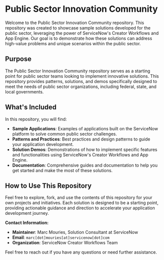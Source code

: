 # Public Sector Innovation Community

Welcome to the Public Sector Innovation Community repository. This repository was created to showcase sample solutions developed for the public sector, leveraging the power of ServiceNow's Creator Workflows and App Engine. Our goal is to demonstrate how these solutions can address high-value problems and unique scenarios within the public sector.

## Purpose

The Public Sector Innovation Community repository serves as a starting point for public sector teams looking to implement innovative solutions. This repository provides patterns, solutions, and demos specifically designed to meet the needs of public sector organizations, including federal, state, and local governments.

## What's Included

In this repository, you will find:

- **Sample Applications**: Examples of applications built on the ServiceNow platform to solve common public sector challenges.
- **Patterns and Practices**: Best practices and design patterns to guide your application development.
- **Solution Demos**: Demonstrations of how to implement specific features and functionalities using ServiceNow's Creator Workflows and App Engine.
- **Documentation**: Comprehensive guides and documentation to help you get started and make the most of these solutions.

## How to Use This Repository

Feel free to explore, fork, and use the contents of this repository for your own projects and initiatives. Each solution is designed to be a starting point, providing actionable guidance and direction to accelerate your application development journey. 

**Contact Information:**

- **Maintainer**: Marc Mouries, Solution Consultant at ServiceNow
- **Email**: `marc[dot]mouries[at]servicenow[dot]com`
- **Organization**: ServiceNow Creator Workflows Team

Feel free to reach out if you have any questions or need further assistance.
